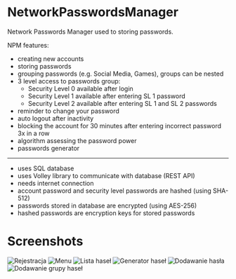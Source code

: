 # NetworkPasswordsManager

Network Passwords Manager used to storing passwords. 

NPM features:
- creating new accounts
- storing passwords
- grouping passwords (e.g. Social Media, Games), groups can be nested
- 3 level access to passwords group:
  - Security Level 0 available after login
  - Security Level 1 available after entering SL 1 password
  - Security Level 2 available after entering SL 1 and SL 2 passwords
- reminder to change your password
- auto logout after inactivity 
- blocking the account for 30 minutes after entering incorrect password 3x in a row 
- algorithm assessing the password power 
- passwords generator 
------------------------------------------------------------------------------------
- uses SQL database 
- uses Volley library to communicate with database (REST API)
- needs internet connection 
- account password and security level passwords are hashed (using SHA-512) 
- passwords stored in database are encrypted (using AES-256) 
- hashed passwords are encryption keys for stored passwords


# Screenshots

![Rejestracja](https://user-images.githubusercontent.com/48474276/72256239-fbc74400-3608-11ea-8841-92e23c8884e2.jpg)
![Menu](https://user-images.githubusercontent.com/48474276/72256238-fbc74400-3608-11ea-9e79-dfa5d74ad6bc.jpg)
![Lista haseł](https://user-images.githubusercontent.com/48474276/72256237-fbc74400-3608-11ea-8623-4e0027ad3dda.jpg)
![Generator haseł](https://user-images.githubusercontent.com/48474276/72256236-fbc74400-3608-11ea-905c-34d0ad2e7706.jpg)
![Dodawanie hasła](https://user-images.githubusercontent.com/48474276/72256235-fbc74400-3608-11ea-8618-fdebeaeb1ddf.jpg)
![Dodawanie grupy haseł](https://user-images.githubusercontent.com/48474276/72257021-e05d3880-360a-11ea-9409-4e289ced5b0a.jpg)
